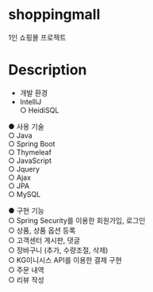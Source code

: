 # shoppingmall
1인 쇼핑몰 프로젝트
# Description
* 개발 환경  
* IntelliJ  
  ○ HeidiSQL  
  
● 사용 기술  
  ○ Java  
  ○ Spring Boot  
  ○ Thymeleaf  
  ○ JavaScript  
  ○ Jquery  
  ○ Ajax  
  ○ JPA  
  ○ MySQL  
  
● 구현 기능  
  ○ Spring Security를 이용한 회원가입, 로그인  
  ○ 상품, 상품 옵션 등록  
  ○ 고객센터 게시판, 댓글  
  ○ 장바구니 (추가, 수량조절, 삭제)  
  ○ KG이니시스 API를 이용한 결제 구현  
  ○ 주문 내역  
  ○ 리뷰 작성  
